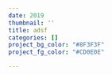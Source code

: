 ```yaml
---
date: 2019
thumbnail: ''
title: adsf
categories: []
project_bg_color: "#8F3F3F"
project_fg_color: "#CD0E0E"

---
```

